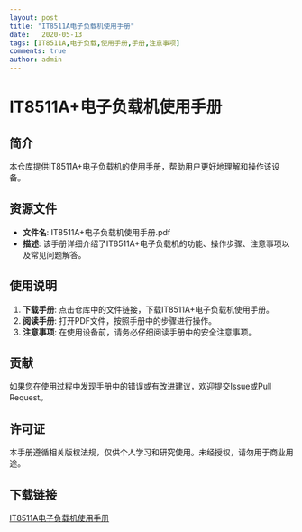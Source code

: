 ```yaml
---
layout: post
title: "IT8511A电子负载机使用手册"
date:   2020-05-13
tags: [IT8511A,电子负载,使用手册,手册,注意事项]
comments: true
author: admin
---
```

# IT8511A+电子负载机使用手册

## 简介
本仓库提供IT8511A+电子负载机的使用手册，帮助用户更好地理解和操作该设备。

## 资源文件
- **文件名**: IT8511A+电子负载机使用手册.pdf
- **描述**: 该手册详细介绍了IT8511A+电子负载机的功能、操作步骤、注意事项以及常见问题解答。

## 使用说明
1. **下载手册**: 点击仓库中的文件链接，下载IT8511A+电子负载机使用手册。
2. **阅读手册**: 打开PDF文件，按照手册中的步骤进行操作。
3. **注意事项**: 在使用设备前，请务必仔细阅读手册中的安全注意事项。

## 贡献
如果您在使用过程中发现手册中的错误或有改进建议，欢迎提交Issue或Pull Request。

## 许可证
本手册遵循相关版权法规，仅供个人学习和研究使用。未经授权，请勿用于商业用途。

## 下载链接

[IT8511A电子负载机使用手册](https://pan.quark.cn/s/7f7363038249)